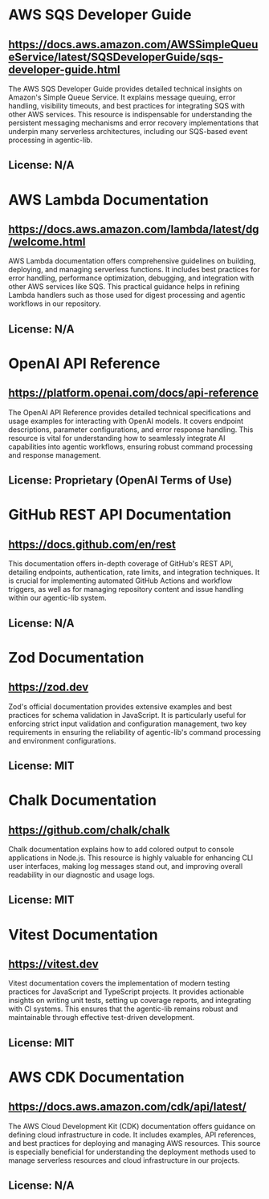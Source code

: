 # AWS SQS Developer Guide
## https://docs.aws.amazon.com/AWSSimpleQueueService/latest/SQSDeveloperGuide/sqs-developer-guide.html
The AWS SQS Developer Guide provides detailed technical insights on Amazon's Simple Queue Service. It explains message queuing, error handling, visibility timeouts, and best practices for integrating SQS with other AWS services. This resource is indispensable for understanding the persistent messaging mechanisms and error recovery implementations that underpin many serverless architectures, including our SQS-based event processing in agentic-lib.
## License: N/A

# AWS Lambda Documentation
## https://docs.aws.amazon.com/lambda/latest/dg/welcome.html
AWS Lambda documentation offers comprehensive guidelines on building, deploying, and managing serverless functions. It includes best practices for error handling, performance optimization, debugging, and integration with other AWS services like SQS. This practical guidance helps in refining Lambda handlers such as those used for digest processing and agentic workflows in our repository.
## License: N/A

# OpenAI API Reference
## https://platform.openai.com/docs/api-reference
The OpenAI API Reference provides detailed technical specifications and usage examples for interacting with OpenAI models. It covers endpoint descriptions, parameter configurations, and error response handling. This resource is vital for understanding how to seamlessly integrate AI capabilities into agentic workflows, ensuring robust command processing and response management.
## License: Proprietary (OpenAI Terms of Use)

# GitHub REST API Documentation
## https://docs.github.com/en/rest
This documentation offers in-depth coverage of GitHub's REST API, detailing endpoints, authentication, rate limits, and integration techniques. It is crucial for implementing automated GitHub Actions and workflow triggers, as well as for managing repository content and issue handling within our agentic-lib system.
## License: N/A

# Zod Documentation
## https://zod.dev
Zod's official documentation provides extensive examples and best practices for schema validation in JavaScript. It is particularly useful for enforcing strict input validation and configuration management, two key requirements in ensuring the reliability of agentic-lib's command processing and environment configurations.
## License: MIT

# Chalk Documentation
## https://github.com/chalk/chalk
Chalk documentation explains how to add colored output to console applications in Node.js. This resource is highly valuable for enhancing CLI user interfaces, making log messages stand out, and improving overall readability in our diagnostic and usage logs.
## License: MIT

# Vitest Documentation
## https://vitest.dev
Vitest documentation covers the implementation of modern testing practices for JavaScript and TypeScript projects. It provides actionable insights on writing unit tests, setting up coverage reports, and integrating with CI systems. This ensures that the agentic-lib remains robust and maintainable through effective test-driven development.
## License: MIT

# AWS CDK Documentation
## https://docs.aws.amazon.com/cdk/api/latest/
The AWS Cloud Development Kit (CDK) documentation offers guidance on defining cloud infrastructure in code. It includes examples, API references, and best practices for deploying and managing AWS resources. This source is especially beneficial for understanding the deployment methods used to manage serverless resources and cloud infrastructure in our projects.
## License: N/A